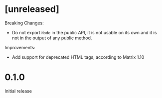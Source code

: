 # [unreleased]

Breaking Changes:

- Do not export `Node` in the public API, it is not usable on its own and it is
  not in the output of any public method.

Improvements:

- Add support for deprecated HTML tags, according to Matrix 1.10

# 0.1.0

Initial release
